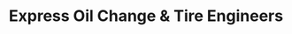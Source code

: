 ---
title: "Express Oil Change & Tire Engineers"
url: /duluth/express-oil-change-und-tire-engineers-peachtree-industrial-boulevard/
shop: Reifen
---